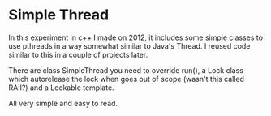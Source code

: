 # Simple Thread

In this experiment in c++ I made on 2012, it includes some simple classes to use pthreads in a way somewhat similar to Java's Thread. I reused code similar to this in a couple of projects later.

There are class SimpleThread you need to override run(), a Lock class which autorelease the lock when goes out of scope (wasn't this called RAII?) and a Lockable template.

All very simple and easy to read.
